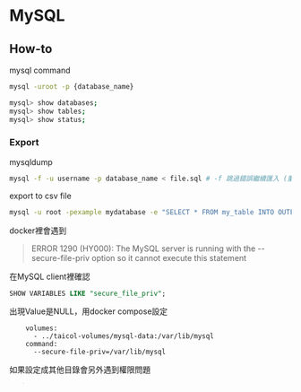 # MySQL

## How-to

mysql command

```bash
mysql -uroot -p {database_name}

mysql> show databases;
mysql> show tables;
mysql> show status;
```

### Export

mysqldump

```bash title="import sql"
mysql -f -u username -p database_name < file.sql # -f 跳過錯誤繼續匯入 (重複 create table)
```

export to csv file
```bash
mysql -u root -pexample mydatabase -e "SELECT * FROM my_table INTO OUTFILE '/var/lib/mysql/my_table.csv' FIELDS TERMINATED BY ',' ENCLOSED BY '\"' LINES TERMINATED BY '\n';"
```
docker裡會遇到

> ERROR 1290 (HY000): The MySQL server is running with the --secure-file-priv option so it cannot execute this statement

在MySQL client裡確認

```sql
SHOW VARIABLES LIKE "secure_file_priv";
```

出現Value是NULL，用docker compose設定

```
    volumes:
      - ../taicol-volumes/mysql-data:/var/lib/mysql
    command:
      --secure-file-priv=/var/lib/mysql
```

如果設定成其他目錄會另外遇到權限問題

 > Permission denied (OS errno 13)

另外要改docker裡的權限


### User權限
主要是在名為mysql的資料庫裡的user (table)

```
mysql> CREATE USER '{username}'@'{hostname}' IDENTIFIED BY '{password}'; -- hostname可以為'%'，表示任意ip都可進來

mysql> GRANT CREATE, ALTER, INSERT, UPDATE, DELETE, SELECT ON *.* TO '{username}@{hostname}'; -- *.* 是 {database.table}
mysql> GRANT ALL PRIVILEGES ON *.* TO '{username}@{hostname}';
```


## Function

### 時間

```sql
SELECT NOW(),CURDATE(),CURTIME() ;-- | 2012-06-04 14:19:42 | 2012-06-04 | 14:19:42 |
SELECT MONTH(FROM_UNIXTIME(add_date)) as month
SELECT NOW(), NOW() - INTERVAL 1 DAY ;今天跟昨天
```

ref: http://dev.mysql.com/doc/refman/5.5/en/date-and-time-functions.html


unfinished:
http://moogoo78.github.io/comp/database/mysql.html

## 問題

mysqldump error:

```bash
mysqldump: Got error: 145: Table './nc_biodiv/vbb35threadviews' is marked as crashed and should be repaired when using LOCK TABLES
```

在這邊看到[Fix error “MySQL is marked as crashed and should be repaired”](https://www.nucleustechnologies.com/blog/fix-error-mysql-is-marked-as-crashed-and-should-be-repaired/)，用以下指令解決。


```bash
myisamchk -s /var/lib/mysql/*/*.MYI
```
但也遇到錯誤

```text
myisamchk: error: 140 when opening MyISAM-table '/var/lib/mysql/{my_database}/{my_table}.MYI'
```

據說是mysql5.6的bug，我的是5.5

```bash
myisamchk  --force --update-state /var/lib/mysql/nc_biodiv/{my_table}
```

就是去掉MYI就好了

